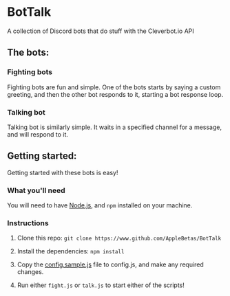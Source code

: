 # BotTalk

A collection of Discord bots that do stuff with the Cleverbot.io API

## The bots:

### Fighting bots

Fighting bots are fun and simple. One of the bots starts by saying a custom greeting, and then the other bot responds to it, starting a bot response loop.

### Talking bot

Talking bot is similarly simple. It waits in a specified channel for a message, and will respond to it.

## Getting started:

Getting started with these bots is easy!

### What you'll need

You will need to have [Node.js](https://nodejs.org), and `npm` installed on your machine.

### Instructions

1. Clone this repo: `git clone https://www.github.com/AppleBetas/BotTalk`

2. Install the dependencies: `npm install`

3. Copy the [config.sample.js](config.sample.js) file to config.js, and make any required changes.

4. Run either `fight.js` or `talk.js` to start either of the scripts!